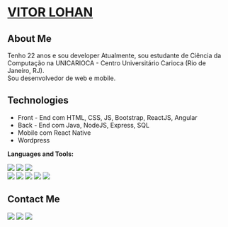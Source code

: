 # <a href="https://www.linkedin.com/in/vitor-lohan/">VITOR LOHAN</a>

## About Me
Tenho 22 anos e sou developer Atualmente, sou estudante de Ciência da Computação na UNICARIOCA - Centro Universitário Carioca (Rio de Janeiro, RJ). 
<br>
Sou desenvolvedor de web e mobile.

## Technologies
- Front - End com HTML, CSS, JS, Bootstrap, ReactJS, Angular
- Back - End com Java, NodeJS, Express, SQL
- Mobile com React Native
- Wordpress

**Languages and Tools:**

[<img src="https://img.shields.io/badge/Java-ED8B00?style=for-the-badge&logo=java&logoColor=white" />](https://)
[<img src="https://img.shields.io/badge/JavaScript-323330?style=for-the-badge&logo=javascript&logoColor=F7DF1E" />](https://) 
[<img src="https://img.shields.io/badge/TypeScript-007ACC?style=for-the-badge&logo=typescript&logoColor=white" />](https://)  
[<img src="https://img.shields.io/badge/Node.js-43853D?style=for-the-badge&logo=node.js&logoColor=white" />](https://) 
[<img src = "https://img.shields.io/badge/React-20232A?style=for-the-badge&logo=react&logoColor=61DAFB" />](https://) 
[<img src = "https://img.shields.io/badge/React_Native-20232A?style=for-the-badge&logo=react&logoColor=61DAFB" />](https://)
[<img src = "https://img.shields.io/badge/Angular-DD0031?style=for-the-badge&logo=angular&logoColor=white" />](https://)
[<img src = "https://img.shields.io/badge/MySQL-00000F?style=for-the-badge&logo=mysql&logoColor=white" />](https://)

##  Contact Me

[<img src="https://img.shields.io/badge/LinkedIn-0077B5?style=for-the-badge&logo=linkedin&logoColor=white" />](https://www.linkedin.com/in/vitor-lohan/) 
[<img src="https://img.shields.io/badge/GitHub-100000?style=for-the-badge&logo=github&logoColor=white" />](https://www.github.com/vitorlohan/)
[<img src="https://img.shields.io/badge/Instagram-E4405F?style=for-the-badge&logo=instagram&logoColor=white" />](https://www.instagram.com/matos.dev/)
